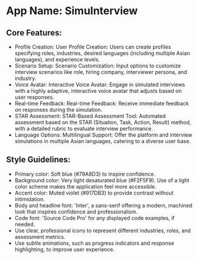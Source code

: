 # **App Name**: SimuInterview

## Core Features:

- Profile Creation: User Profile Creation: Users can create profiles specifying roles, industries, desired languages (including multiple Asian languages), and experience levels.
- Scenario Setup: Scenario Customization: Input options to customize interview scenarios like role, hiring company, interviewer persona, and industry.
- Voice Avatar: Interactive Voice Avatar: Engage in simulated interviews with a highly adaptive, interactive voice avatar that adjusts based on user responses.
- Real-time Feedback: Real-time Feedback: Receive immediate feedback on responses during the simulation.
- STAR Assessment: STAR-Based Assessment Tool: Automated assessment based on the STAR (Situation, Task, Action, Result) method, with a detailed rubric to evaluate interview performance.
- Language Options: Multilingual Support: Offer the platform and interview simulations in multiple Asian languages, catering to a diverse user base.

## Style Guidelines:

- Primary color: Soft blue (#79A8D3) to inspire confidence.
- Background color: Very light desaturated blue (#F2F5F9). Use of a light color scheme makes the application feel more accessible.
- Accent color: Muted violet (#917DB3) to provide contrast without intimidation.
- Body and headline font: 'Inter', a sans-serif offering a modern, machined look that inspires confidence and professionalism.
- Code font: 'Source Code Pro' for any displayed code examples, if needed.
- Use clear, professional icons to represent different industries, roles, and assessment metrics.
- Use subtle animations, such as progress indicators and response highlighting, to improve user experience.